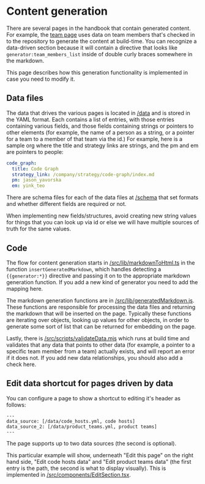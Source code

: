 # Content generation

There are several pages in the handbook that contain generated content. For example, the [team page](../../team/index.md) uses data on team members that's checked in to the repository to generate the content at build-time. You can recognize a data-driven section because it will contain a directive that looks like `generator:team_members_list` inside of double curly braces somewhere in the markdown.

This page describes how this generation functionality is implemented in case you need to modify it.

## Data files

The data that drives the various pages is located in [/data](https://github.com/sourcegraph/handbook/tree/main/data) and is stored in the YAML format. Each contains a list of entries, with those entries containing various fields, and those fields containing strings or pointers to other elements (for example, the name of a person as a string, or a pointer for a team to a member of that team via the id.) For example, here is a sample org where the title and strategy links are strings, and the pm and em are pointers to people:

```yaml
code_graph:
  title: Code Graph
  strategy_link: /company/strategy/code-graph/index.md
  pm: jason_yavorska
  em: yink_teo
```

There are schema files for each of the data files at [/schema](https://github.com/sourcegraph/handbook/tree/main/schema) that set formats and whether different fields are required or not.

When implementing new fields/structures, avoid creating new string values for things that you can look up via id or else we will have multiple sources of truth for the same values.

## Code

The flow for content generation starts in [/src/lib/markdownToHtml.ts](https://github.com/sourcegraph/handbook/blob/main/src/lib/markdownToHtml.ts) in the function `insertGeneratedMarkdown`, which handles detecting a `{{generator:*}}` directive and passing it on to the appropriate markdown generation function. If you add a new kind of generator you need to add the mapping here.

The markdown generation functions are in [/src/lib/generatedMarkdown.js](https://github.com/sourcegraph/handbook/blob/main/src/lib/generatedMarkdown.js). These functions are responsible for processing the data files and returning the markdown that will be inserted on the page. Typically these functions are iterating over objects, looking up values for other objects, in order to generate some sort of list that can be returned for embedding on the page.

Lastly, there is [/src/scripts/validateData.mjs](https://github.com/sourcegraph/handbook/blob/main/src/scripts/validateData.mjs) which runs at build time and validates that any data that points to other data (for example, a pointer to a specific team member from a team) actually exists, and will report an error if it does not. If you add new data relationships, you should also add a check here.

## Edit data shortcut for pages driven by data

You can configure a page to show a shortcut to editing it's header as follows:

```
---
data_source: [/data/code_hosts.yml, code hosts]
data_source_2: [/data/product_teams.yml, product teams]
---
```

The page supports up to two data sources (the second is optional).

This particular example will show, underneath "Edit this page" on the right hand side, "Edit code hosts data" and "Edit product teams data" (the first entry is the path, the second is what to display visually). This is implemented in [/src/components/EditSection.tsx](https://github.com/sourcegraph/handbook/blob/main/src/components/EditSection.tsx).
